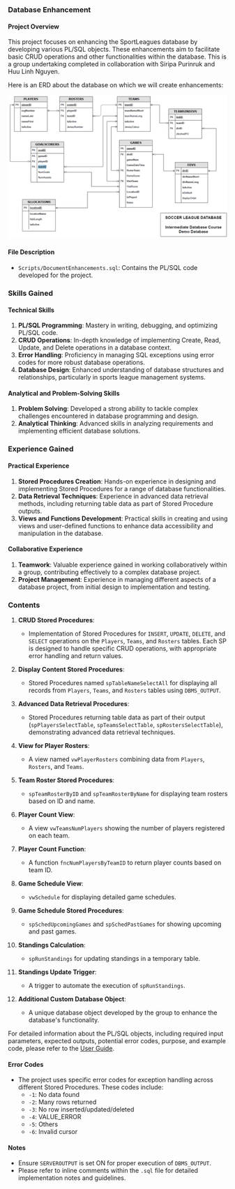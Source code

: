 ### Database Enhancement

#### Project Overview

This project focuses on enhancing the SportLeagues database by developing various PL/SQL objects. These enhancements aim to facilitate basic CRUD operations and other functionalities within the database. This is a group undertaking completed in collaboration with Siripa Purinruk and Huu Linh Nguyen.

Here is an ERD about the database on which we will create enhancements:

![Database ERD](./Documentation/Database_ERD.PNG)

#### File Description

- `Scripts/DocumentEnhancements.sql`: Contains the PL/SQL code developed for the project.

### Skills Gained

#### Technical Skills

1. **PL/SQL Programming**: Mastery in writing, debugging, and optimizing PL/SQL code.
2. **CRUD Operations**: In-depth knowledge of implementing Create, Read, Update, and Delete operations in a database context.
3. **Error Handling**: Proficiency in managing SQL exceptions using error codes for more robust database operations.
4. **Database Design**: Enhanced understanding of database structures and relationships, particularly in sports league management systems.

#### Analytical and Problem-Solving Skills

1. **Problem Solving**: Developed a strong ability to tackle complex challenges encountered in database programming and design.
2. **Analytical Thinking**: Advanced skills in analyzing requirements and implementing efficient database solutions.

### Experience Gained

#### Practical Experience

1. **Stored Procedures Creation**: Hands-on experience in designing and implementing Stored Procedures for a range of database functionalities.
2. **Data Retrieval Techniques**: Experience in advanced data retrieval methods, including returning table data as part of Stored Procedure outputs.
3. **Views and Functions Development**: Practical skills in creating and using views and user-defined functions to enhance data accessibility and manipulation in the database.

#### Collaborative Experience

1. **Teamwork**: Valuable experience gained in working collaboratively within a group, contributing effectively to a complex database project.
2. **Project Management**: Experience in managing different aspects of a database project, from initial design to implementation and testing.

### Contents

1. **CRUD Stored Procedures**:

   - Implementation of Stored Procedures for `INSERT`, `UPDATE`, `DELETE`, and `SELECT` operations on the `Players`, `Teams`, and `Rosters` tables. Each SP is designed to handle specific CRUD operations, with appropriate error handling and return values.

2. **Display Content Stored Procedures**:

   - Stored Procedures named `spTableNameSelectAll` for displaying all records from `Players`, `Teams`, and `Rosters` tables using `DBMS_OUTPUT`.

3. **Advanced Data Retrieval Procedures**:

   - Stored Procedures returning table data as part of their output (`spPlayersSelectTable`, `spTeamsSelectTable`, `spRostersSelectTable`), demonstrating advanced data retrieval techniques.

4. **View for Player Rosters**:

   - A view named `vwPlayerRosters` combining data from `Players`, `Rosters`, and `Teams`.

5. **Team Roster Stored Procedures**:

   - `spTeamRosterByID` and `spTeamRosterByName` for displaying team rosters based on ID and name.

6. **Player Count View**:

   - A view `vwTeamsNumPlayers` showing the number of players registered on each team.

7. **Player Count Function**:

   - A function `fncNumPlayersByTeamID` to return player counts based on team ID.

8. **Game Schedule View**:

   - `vwSchedule` for displaying detailed game schedules.

9. **Game Schedule Stored Procedures**:

   - `spSchedUpcomingGames` and `spSchedPastGames` for showing upcoming and past games.

10. **Standings Calculation**:

    - `spRunStandings` for updating standings in a temporary table.

11. **Standings Update Trigger**:

    - A trigger to automate the execution of `spRunStandings`.

12. **Additional Custom Database Object**:
    - A unique database object developed by the group to enhance the database's functionality.

For detailed information about the PL/SQL objects, including required input parameters, expected outputs, potential error codes, purpose, and example code, please refer to the [User Guide](./Documentation/UserGuide.pdf).

#### Error Codes

- The project uses specific error codes for exception handling across different Stored Procedures. These codes include:
  - `-1`: No data found
  - `-2`: Many rows returned
  - `-3`: No row inserted/updated/deleted
  - `-4`: VALUE_ERROR
  - `-5`: Others
  - `-6`: Invalid cursor

#### Notes

- Ensure `SERVEROUTPUT` is set ON for proper execution of `DBMS_OUTPUT`.
- Please refer to inline comments within the `.sql` file for detailed implementation notes and guidelines.
